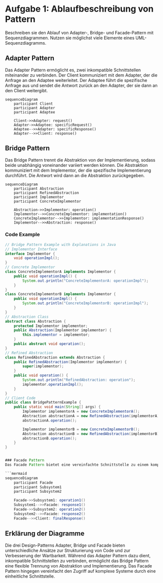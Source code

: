 # Aufgabe 1: Ablaufbeschreibung von Pattern

Beschreiben sie den Ablauf von Adapter-, Bridge- und Facade-Pattern mit Sequenzdiagrammen. Nutzen sie möglichst viele Elemente eines UML-Sequenzdiagramms.

## Adapter Pattern

Das Adapter Pattern ermöglicht es, zwei inkompatible Schnittstellen miteinander zu verbinden. Der Client kommuniziert mit dem Adapter, der die Anfrage an den Adaptee weiterleitet. Der Adaptee führt die spezifische Anfrage aus und sendet die Antwort zurück an den Adapter, der sie dann an den Client weitergibt.


```mermaid
sequenceDiagram
    participant Client
    participant Adapter
    participant Adaptee

    Client->>Adapter: request()
    Adapter->>Adaptee: specificRequest()
    Adaptee-->>Adapter: specificResponse()
    Adapter-->>Client: response()
```


## Bridge Pattern

Das Bridge Pattern trennt die Abstraktion von der Implementierung, sodass beide unabhängig voneinander variiert werden können. Die Abstraktion kommuniziert mit dem Implementor, der die spezifische Implementierung durchführt. Die Antwort wird dann an die Abstraktion zurückgegeben.
```mermaid 
sequenceDiagram
    participant Abstraction
    participant RefinedAbstraction
    participant Implementor
    participant ConcreteImplementor

    Abstraction->>Implementor: operation()
    Implementor-->>ConcreteImplementor: implementation()
    ConcreteImplementor-->>Implementor: implementationResponse()
    Implementor-->>Abstraction: response()
```

### Code Example
```java
// Bridge Pattern Example with Explanations in Java
// Implementor Interface
interface Implementor {
    void operationImpl();
}
// Concrete Implementor
class ConcreteImplementorA implements Implementor {
    public void operationImpl() {
        System.out.println("ConcreteImplementorA: operationImpl");
    }
}
class ConcreteImplementorB implements Implementor {
    public void operationImpl() {
        System.out.println("ConcreteImplementorB: operationImpl");
    }
}
// Abstraction Class
abstract class Abstraction {
    protected Implementor implementor;
    public Abstraction(Implementor implementor) {
        this.implementor = implementor;
    }
    public abstract void operation();
}
// Refined Abstraction
class RefinedAbstraction extends Abstraction {
    public RefinedAbstraction(Implementor implementor) {
        super(implementor);
    }
    public void operation() {
        System.out.println("RefinedAbstraction: operation");
        implementor.operationImpl();
    }
}
// Client Code
public class BridgePatternExample {
    public static void main(String[] args) {
        Implementor implementorA = new ConcreteImplementorA();
        Abstraction abstractionA = new RefinedAbstraction(implementorA);
        abstractionA.operation();

        Implementor implementorB = new ConcreteImplementorB();
        Abstraction abstractionB = new RefinedAbstraction(implementorB);
        abstractionB.operation();
    }
}
```
```java

### Facade Pattern
Das Facade Pattern bietet eine vereinfachte Schnittstelle zu einem komplexen System. Der Facade-Objekt kommuniziert mit verschiedenen Subsystemen und aggregiert deren Antworten, um dem Client eine einfache Schnittstelle zu bieten. Der Client interagiert nur mit der Facade, ohne sich um die Details der Subsysteme kümmern zu müssen.

```mermaid
sequenceDiagram
    participant Facade
    participant Subsystem1
    participant Subsystem2

    Facade->>Subsystem1: operation1()
    Subsystem1-->>Facade: response1()
    Facade->>Subsystem2: operation2()
    Subsystem2-->>Facade: response2()
    Facade-->>Client: finalResponse()
```
## Erklärung der Diagramme

Die drei Design-Patterns Adapter, Bridge und Facade bieten unterschiedliche Ansätze zur Strukturierung von Code und zur Verbesserung der Wartbarkeit. Während das Adapter Pattern dazu dient, inkompatible Schnittstellen zu verbinden, ermöglicht das Bridge Pattern eine flexible Trennung von Abstraktion und Implementierung. Das Facade Pattern hingegen vereinfacht den Zugriff auf komplexe Systeme durch eine einheitliche Schnittstelle.